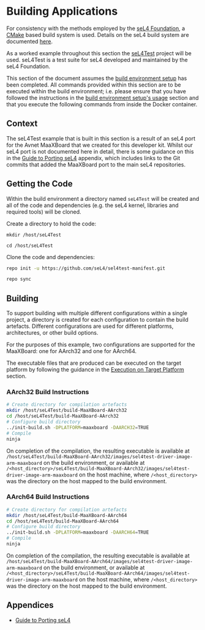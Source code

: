 # Building Applications

For consistency with the methods employed by the [seL4 Foundation](https://sel4.systems), a [CMake](https://cmake.org) based build system is used. Details on the seL4 build system are documented [here](https://docs.sel4.systems/projects/buildsystem/).

As a worked example throughout this section the [seL4Test](https://docs.sel4.systems/projects/sel4test) project will be used. seL4Test is a test suite for seL4 developed and maintained by the seL4 Foundation.

This section of the document assumes the [build environment setup](build_environment_setup.md) has been completed. All commands provided within this section are to be executed within the build environment; i.e. please ensure that you have followed the instructions in the [build environment setup's usage](build_environment_setup.md#usage) section and that you execute the following commands from inside the Docker container.

## Context

The seL4Test example that is built in this section is a result of an seL4 port for the Avnet MaaXBoard that we created for this developer kit. Whilst our seL4 port is not documented here in detail, there is some guidance on this in the [Guide to Porting seL4](appendices/guide_to_porting_sel4.md) appendix, which includes links to the Git commits that added the MaaXBoard port to the main seL4 repositories.

## Getting the Code

Within the build environment a directory named `seL4Test` will be created and all of the code and dependencies (e.g. the seL4 kernel, libraries and required tools) will be cloned.

Create a directory to hold the code:

```text
mkdir /host/seL4Test
```

```text
cd /host/seL4Test
```

Clone the code and dependencies:

```bash
repo init -u https://github.com/seL4/sel4test-manifest.git
```

```bash
repo sync
```

## Building

To support building with multiple different configurations within a single project, a directory is created for each configuration to contain the build artefacts. Different configurations are used for different platforms, architectures, or other build options.

For the purposes of this example, two configurations are supported for the MaaXBoard: one for AArch32 and one for AArch64.

The executable files that are produced can be executed on the target platform by following the guidance in the [Execution on Target Platform](execution_on_target_platform.md) section.

### AArch32 Build Instructions

```bash
# Create directory for compilation artefacts
mkdir /host/seL4Test/build-MaaXBoard-AArch32
cd /host/seL4Test/build-MaaXBoard-AArch32
# Configure build directory
../init-build.sh -DPLATFORM=maaxboard -DAARCH32=TRUE
# Compile
ninja
```

On completion of the compilation, the resulting executable is available at `/host/seL4Test/build-MaaXBoard-AArch32/images/sel4test-driver-image-arm-maaxboard` on the build environment, or available at `/<host_directory>/seL4Test/build-MaaXBoard-AArch32/images/sel4test-driver-image-arm-maaxboard` on the host machine, where `/<host_directory>` was the directory on the host mapped to the build environment.

### AArch64 Build Instructions

```bash
# Create directory for compilation artefacts
mkdir /host/seL4Test/build-MaaXBoard-AArch64
cd /host/seL4Test/build-MaaXBoard-AArch64
# Configure build directory
../init-build.sh -DPLATFORM=maaxboard -DAARCH64=TRUE
# Compile
ninja
```

On completion of the compilation, the resulting executable is available at `/host/seL4Test/build-MaaXBoard-AArch64/images/sel4test-driver-image-arm-maaxboard` on the build environment, or available at `/<host_directory>/seL4Test/build-MaaXBoard-AArch64/images/sel4test-driver-image-arm-maaxboard` on the host machine, where `/<host_directory>` was the directory on the host mapped to the build environment.

## Appendices

- [Guide to Porting seL4](appendices/guide_to_porting_sel4.md)
